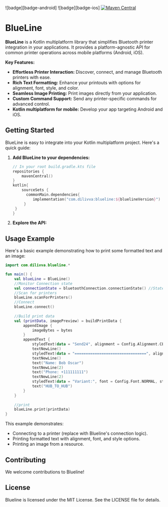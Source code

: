 ![badge][badge-android]
![badge][badge-ios]
[![Maven Central](https://maven-badges.herokuapp.com/maven-central/com.dilivva/blueline/badge.svg)](https://maven-badges.herokuapp.com/maven-central/com.dilivva/blueline)

# BlueLine

**BlueLine** is a Kotlin multiplatform library that simplifies Bluetooth printer integration in your applications. It provides a platform-agnostic API for common printer operations across mobile platforms (Android, iOS).

**Key Features:**

* **Effortless Printer Interaction:** Discover, connect, and manage Bluetooth printers with ease.
* **Rich Text Formatting:** Enhance your printouts with options for alignment, font, style, and color.
* **Seamless Image Printing:** Print images directly from your application.
* **Custom Command Support:** Send any printer-specific commands for advanced control.
* **Kotlin multiplatform for mobile:** Develop your app targeting Android and iOS.

## Getting Started

BlueLine is easy to integrate into your Kotlin multiplatform project. Here's a quick guide:

1. **Add BlueLine to your dependencies:**

   ```kotlin
   // In your root build.gradle.kts file
   repositories {
       mavenCentral()
   }
   kotlin{
       sourceSets {
         commonMain.dependencies{
            implementation("com.dilivva:blueline:${bluelineVersion}")
        } 
    }
   }
   ```

2. **Explore the API:**

## Usage Example

Here's a basic example demonstrating how to print some formatted text and an image:

```kotlin
import com.dilivva.blueline.*

fun main() { 
    val blueLine = BlueLine()
    //Monitor Connection state
    val connectionState = bluetoothConnection.connectionState() //StateFlow<ConnectionState>
    //Scan for printers
    blueLine.scanForPrinters()
    //Connect
    blueLine.connect()
   
    //Build print data
    val (printData, imagePreview) = buildPrintData {
        appendImage {
            imageBytes = bytes
        }
        appendText { 
            styledText(data = "Send24", alignment = Config.Alignment.CENTER, font = Config.Font.LARGE_2, style = Config.Style.BOLD)
            textNewLine()
            styledText(data = "================================", alignment =  Config.Alignment.CENTER, style = Config.Style.BOLD)
            textNewLine()
            text("Name: Bob Oscar")
            textNewLine(2)
            text("Phone: +111111111")
            textNewLine(2)
            styledText(data = "Variant:", font = Config.Font.NORMAL, style = Config.Style.BOLD)
            text("HUB_TO_HUB")
        }
    }
    
    //print
    blueLine.print(printData)
}
```

This example demonstrates:

* Connecting to a printer (replace with Blueline's connection logic).
* Printing formatted text with alignment, font, and style options.
* Printing an image from a resource.

## Contributing

We welcome contributions to Blueline!

## License

Blueline is licensed under the MIT License. See the LICENSE file for details.
